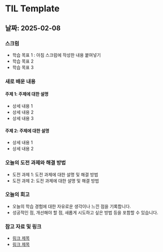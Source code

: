 # TIL Template

## 날짜: 2025-02-08

### 스크럼
- 학습 목표 1 : 아침 스크럼에 작성한 내용 붙여넣기
- 학습 목표 2
- 학습 목표 3

### 새로 배운 내용
#### 주제 1: 주제에 대한 설명
- 상세 내용 1
- 상세 내용 2
- 상세 내용 3

#### 주제 2: 주제에 대한 설명
- 상세 내용 1
- 상세 내용 2

### 오늘의 도전 과제와 해결 방법
- 도전 과제 1: 도전 과제에 대한 설명 및 해결 방법
- 도전 과제 2: 도전 과제에 대한 설명 및 해결 방법

### 오늘의 회고
- 오늘의 학습 경험에 대한 자유로운 생각이나 느낀 점을 기록합니다.
- 성공적인 점, 개선해야 할 점, 새롭게 시도하고 싶은 방법 등을 포함할 수 있습니다.

### 참고 자료 및 링크
- [링크 제목](URL)
- [링크 제목](URL)
